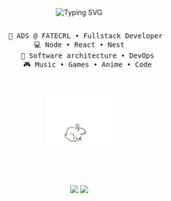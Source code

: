 <!--
**ferprimoso/ferprimoso** is a ✨ _special_ ✨ repository because its `README.md` (this file) appears on your GitHub profile.

Here are some ideas to get you started:

- 🔭 I’m currently working on ...
- 🌱 I’m currently learning ...
- 👯 I’m looking to collaborate on ...
- 🤔 I’m looking for help with ...
- 💬 Ask me about ...
- 📫 How to reach me: ...
- 😄 Pronouns: ...
- ⚡ Fun fact: ...
-->

<div align="center">
<img src="https://readme-typing-svg.demolab.com?font=Fira+Code&pause=1000&color=F7A024&center=true&width=435&lines=Hi%2C+i'm+Luiz+Fernando" alt="Typing SVG" /><br><br>
<pre>
    💼 ADS @ FATECRL • Fullstack Developer 
    💻 Node • React • Nest    
    📖 Software architecture • DevOps
    🎮 Music • Games • Anime • Code
</pre>
<br><br>
<img src="assets/rabbit3.gif" height="100" />

<br><br><br>

[![](https://img.shields.io/badge/linkedin-0a66c2)](https://www.linkedin.com/in/luizfernandocjf/)
[![](https://img.shields.io/badge/gmail-960019)](mailto:mail@ferprimoso@gmail.com)
</div>